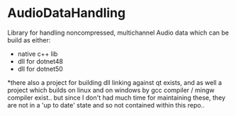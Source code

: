 # AudioDataHandling
Library for handling noncompressed, multichannel Audio data which can be build as either:

- native c++ lib
- dll for dotnet48
- dll for dotnet50

*there also a project for building dll linking against qt exists, and as well a project which builds on linux and on windows by gcc compiler / mingw compiler exist.. but since I don't had much time for maintaining these, they are not in a 'up to date' state and so not contained within this repo..      
